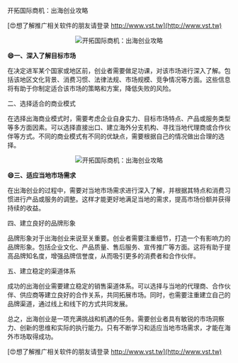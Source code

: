 开拓国际商机：出海创业攻略

[😍想了解推广相关软件的朋友请登录 http://www.vst.tw](http://www.vst.tw)

 <center><img src="https://vst.tw/MP4/tuiguang/png/4.png" alt="开拓国际商机：出海创业攻略"></center>

**😄一、深入了解目标市场**

在决定进军某个国家或地区前，创业者需要做足功课，对该市场进行深入了解。包括该地区文化背景、消费习惯、法律法规、市场规模、竞争情况等方面。这些信息将有助于你制定适合该市场的策略和方案，降低失败的风险。

二、选择适合的商业模式

在选择出海商业模式时，需要考虑企业自身实力、目标市场特点、产品或服务类型等多方面因素。可以选择直接出口、建立海外分支机构、寻找当地代理商或合作伙伴等方式。不同的商业模式有不同的优缺点，需要根据自己的情况做出合理的选择。

 <center><img src="https://vst.tw/MP4/tuiguang/png/6.png" alt="开拓国际商机：出海创业攻略"></center>

**😄三、适应当地市场需求**

在出海创业的过程中，需要对当地市场需求进行深入了解，并根据其特点和消费习惯进行产品或服务的调整。这样才能更好地满足当地的需求，提高市场份额并获得持续的收益。

四、建立良好的品牌形象

品牌形象对于出海创业来说至关重要。创业者需要注重细节，打造一个有影响力的品牌形象。包括企业文化、产品质量、售后服务、宣传推广等方面。这将有助于提高品牌知名度，增强品牌信誉度，从而吸引更多的消费者和合作伙伴。

五、建立稳定的渠道体系

成功的出海创业需要建立稳定的销售渠道体系。可以选择与当地的代理商、合作伙伴、供应商等建立良好的合作关系，共同拓展市场。同时，也需要注重建立自己的品牌渠道，通过线上和线下的方式共同发展。

总之，出海创业是一项充满挑战和机遇的任务。需要创业者具有敏锐的市场洞察力、创新的思维和实际的执行能力。只有不断学习和适应当地市场需求，才能在海外市场取得成功。

[😍想了解推广相关软件的朋友请登录 http://www.vst.tw](http://www.vst.tw)



